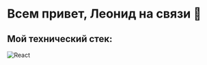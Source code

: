 # Всем привет, Леонид на связи :tiger:



## Мой технический стек:
![React](https://img.shields.io/badge/react-%2320232a.svg?style=for-the-badge&logo=react&logoColor=%2361DAFB)
<!--
**ArtofWASD/ArtofWASD** is a ✨ _special_ ✨ repository because its `README.md` (this file) appears on your GitHub profile.

Here are some ideas to get you started:

- 🔭 I’m currently working on ...
- 🌱 I’m currently learning ...
- 👯 I’m looking to collaborate on ...
- 🤔 I’m looking for help with ...
- 💬 Ask me about ...
- 📫 How to reach me: ...
- 😄 Pronouns: ...
- ⚡ Fun fact: ...
-->
